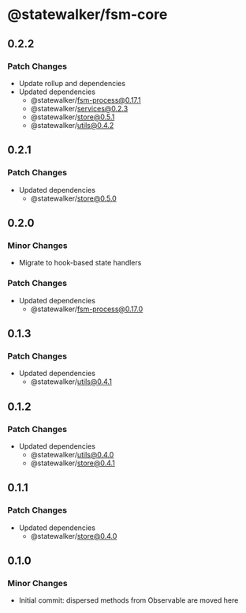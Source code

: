 # @statewalker/fsm-core

## 0.2.2

### Patch Changes

- Update rollup and dependencies
- Updated dependencies
  - @statewalker/fsm-process@0.17.1
  - @statewalker/services@0.2.3
  - @statewalker/store@0.5.1
  - @statewalker/utils@0.4.2

## 0.2.1

### Patch Changes

- Updated dependencies
  - @statewalker/store@0.5.0

## 0.2.0

### Minor Changes

- Migrate to hook-based state handlers

### Patch Changes

- Updated dependencies
  - @statewalker/fsm-process@0.17.0

## 0.1.3

### Patch Changes

- Updated dependencies
  - @statewalker/utils@0.4.1

## 0.1.2

### Patch Changes

- Updated dependencies
  - @statewalker/utils@0.4.0
  - @statewalker/store@0.4.1

## 0.1.1

### Patch Changes

- Updated dependencies
  - @statewalker/store@0.4.0

## 0.1.0

### Minor Changes

- Initial commit: dispersed methods from Observable are moved here
